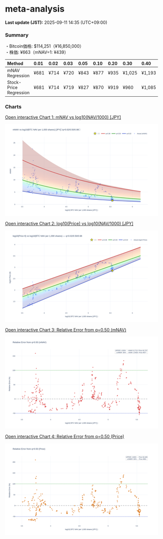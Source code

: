 # meta-analysis


<!--REPORT:START-->
**Last update (JST):** 2025-09-11 14:35 (UTC+09:00)

### Summary
・Bitcoin価格: $114,251（¥16,850,000）  
・株価: ¥663（mNAV=1: ¥439）

| Method                 | 0.01   | 0.02   | 0.03   | 0.05   | 0.10   | 0.20   | 0.30   | 0.40   | 0.50   | 0.60   | 0.70   | 0.80   | 0.90   | 0.95   | 0.97   | 0.98   | 0.99   |
|:-----------------------|:-------|:-------|:-------|:-------|:-------|:-------|:-------|:-------|:-------|:-------|:-------|:-------|:-------|:-------|:-------|:-------|:-------|
| mNAV Regression        | ¥681   | ¥714   | ¥720   | ¥843   | ¥877   | ¥935   | ¥1,025 | ¥1,193 | ¥1,354 | ¥1,474 | ¥1,721 | ¥2,108 | ¥2,657 | ¥2,835 | ¥3,015 | ¥3,094 | ¥3,066 |
| Stock-Price Regression | ¥681   | ¥714   | ¥719   | ¥827   | ¥870   | ¥919   | ¥960   | ¥1,085 | ¥1,202 | ¥1,287 | ¥1,526 | ¥2,013 | ¥2,355 | ¥2,660 | ¥2,751 | ¥2,791 | ¥2,861 |

### Charts
[Open interactive Chart 1: mNAV vs log10(NAV/1000) [JPY]](https://tkzm240.github.io/meta-analysis/fig1.html)

![fig1](assets/fig1.png)

[Open interactive Chart 2: log10(Price) vs log10(NAV/1000) [JPY]](https://tkzm240.github.io/meta-analysis/fig2.html)

![fig2](assets/fig2.png)

[Open interactive Chart 3: Relative Error from q=0.50 (mNAV)](https://tkzm240.github.io/meta-analysis/fig3.html)

![fig3](assets/fig3.png)

[Open interactive Chart 4: Relative Error from q=0.50 (Price)](https://tkzm240.github.io/meta-analysis/fig4.html)

![fig4](assets/fig4.png)
<!--REPORT:END-->

